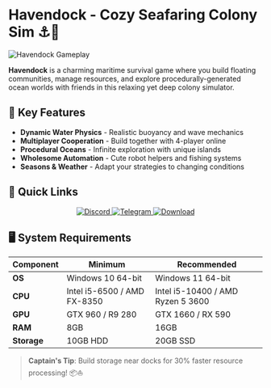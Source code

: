 # Havendock - Cozy Seafaring Colony Sim ⚓🌊

![Havendock Gameplay](https://i0.wp.com/missrepack.com/wp-content/uploads/2025/06/havendock-multiplayer.jpg?resize=768%2C403&ssl=1)

**Havendock** is a charming maritime survival game where you build floating communities, manage resources, and explore procedurally-generated ocean worlds with friends in this relaxing yet deep colony simulator.

## 🌴 Key Features
- **Dynamic Water Physics** - Realistic buoyancy and wave mechanics
- **Multiplayer Cooperation** - Build together with 4-player online
- **Procedural Oceans** - Infinite exploration with unique islands
- **Wholesome Automation** - Cute robot helpers and fishing systems
- **Seasons & Weather** - Adapt your strategies to changing conditions

## 🚢 Quick Links
<p align="center">
  <a href="https://discord.gg/AfjTgF3Tmx">
    <img src="https://img.shields.io/badge/Discord-7289DA?style=for-the-badge&logo=discord&logoColor=white" alt="Discord">
  </a>
  <a href="https://t.me/missrepack">
    <img src="https://img.shields.io/badge/Telegram-26A5E4?style=for-the-badge&logo=telegram&logoColor=white" alt="Telegram">
  </a>
  <a href="https://missrepack.com/havendock/">
    <img src="https://img.shields.io/badge/Download-FF5733?style=for-the-badge&logo=steam&logoColor=white" alt="Download">
  </a>
</p>

## 🖥️ System Requirements
| Component | Minimum | Recommended |
|-----------|---------|-------------|
| **OS** | Windows 10 64-bit | Windows 11 64-bit |
| **CPU** | Intel i5-6500 / AMD FX-8350 | Intel i5-10400 / AMD Ryzen 5 3600 |
| **GPU** | GTX 960 / R9 280 | GTX 1660 / RX 590 |
| **RAM** | 8GB | 16GB |
| **Storage** | 10GB HDD | 20GB SSD |

> **Captain's Tip**: Build storage near docks for 30% faster resource processing! 📦⛵
